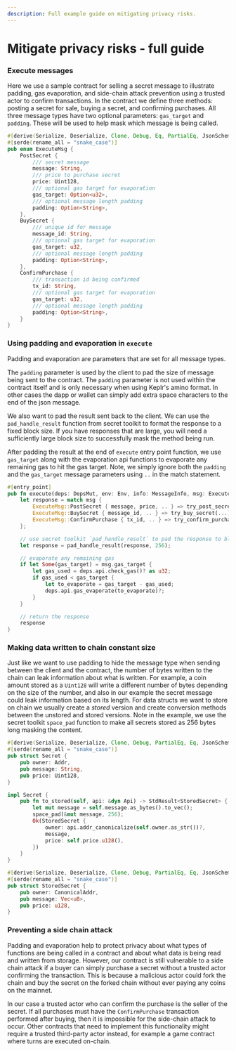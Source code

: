 ```yaml
---
description: Full example guide on mitigating privacy risks.
---
```


# Mitigate privacy risks - full guide

### Execute messages

Here we use a sample contract for selling a secret message to illustrate padding, gas evaporation, and side-chain attack prevention using a trusted actor to confirm transactions. In the contract we define three methods: posting a secret for sale, buying a secret, and confirming purchases. All three message types have two optional parameters: `gas_target` and `padding`. These will be used to help mask which message is being called.

```rust
#[derive(Serialize, Deserialize, Clone, Debug, Eq, PartialEq, JsonSchema)]
#[serde(rename_all = "snake_case")]
pub enum ExecuteMsg {
    PostSecret {
        /// secret message
        message: String,
        /// price to purchase secret
        price: Uint128,
        /// optional gas target for evaporation
        gas_target: Option<u32>,
        /// optional message length padding
        padding: Option<String>,
    },
    BuySecret {
        /// unique id for message
        message_id: String,
        /// optional gas target for evaporation
        gas_target: u32,
        /// optional message length padding
        padding: Option<String>,
    },
    ConfirmPurchase {
        /// transaction id being confirmed
        tx_id: String,
        /// optional gas target for evaporation
        gas_target: u32,
        /// optional message length padding
        padding: Option<String>,
    }
}
```

### Using padding and evaporation in `execute`

Padding and evaporation are parameters that are set for all message types.

The `padding` parameter is used by the client to pad the size of message being sent to the contract. The `padding` parameter is not used within the contract itself and is only necessary when using Keplr's amino format. In other cases the dapp or wallet can simply add extra space characters to the end of the json message.

We also want to pad the result sent back to the client. We can use the `pad_handle_result` function from secret toolkit to format the response to a fixed block size. If you have responses that are large, you will need a sufficiently large block size to successfully mask the method being run.

After padding the result at the end of `execute` entry point function, we use `gas_target` along with the evaporation api functions to evaporate any remaining gas to hit the gas target. Note, we simply ignore both the `padding` and the `gas_target` message parameters using `..` in the match statement.

```rust
#[entry_point]
pub fn execute(deps: DepsMut, env: Env, info: MessageInfo, msg: ExecuteMsg) -> StdResult<Response> {
    let response = match msg {
        ExecuteMsg::PostSecret { message, price, .. } => try_post_secret(...),
        ExecuteMsg::BuySecret { message_id, .. } => try_buy_secret(...),
        ExecuteMsg::ConfirmPurchase { tx_id, .. } => try_confirm_purchase(...),
    };

    // use secret toolkit `pad_handle_result` to pad the response to blocks of 256 bytes
    let response = pad_handle_result(response, 256);

    // evaporate any remaining gas
    if let Some(gas_target) = msg.gas_target {
        let gas_used = deps.api.check_gas()? as u32;
        if gas_used < gas_target {
            let to_evaporate = gas_target - gas_used;
            deps.api.gas_evaporate(to_evaporate)?;
        }
    }

    // return the response
    response
}
```

### Making data written to chain constant size

Just like we want to use padding to hide the message type when sending between the client and the contract, the number of bytes written to the chain can leak information about what is written. For example, a coin amount stored as a `Uint128` will write a different number of bytes depending on the size of the number, and also in our example the secret message could leak information based on its length. For data structs we want to store on chain we usually create a _stored_ version and create conversion methods between the unstored and stored versions. Note in the example, we use the secret toolkit `space_pad` function to make all secrets stored as 256 bytes long masking the content.

```rust
#[derive(Serialize, Deserialize, Clone, Debug, PartialEq, Eq, JsonSchema)]
#[serde(rename_all = "snake_case")]
pub struct Secret {
    pub owner: Addr,
    pub message: String,
    pub price: Uint128,
}

impl Secret {
    pub fn to_stored(self, api: &dyn Api) -> StdResult<StoredSecret> {
        let mut message = self.message.as_bytes().to_vec();
        space_pad(&mut message, 256);
        Ok(StoredSecret {
            owner: api.addr_canonicalize(self.owner.as_str())?,
            message,
            price: self.price.u128(),
        })
    }
}

#[derive(Serialize, Deserialize, Clone, Debug, PartialEq, Eq, JsonSchema)]
#[serde(rename_all = "snake_case")]
pub struct StoredSecret {
    pub owner: CanonicalAddr,
    pub message: Vec<u8>,
    pub price: u128,
}
```

### Preventing a side chain attack

Padding and evaporation help to protect privacy about what types of functions are being called in a contract and about what data is being read and written from storage. However, our contract is still vulnerable to a side chain attack if a buyer can simply purchase a secret without a trusted actor confirming the transaction. This is because a malicious actor could fork the chain and buy the secret on the forked chain without ever paying any coins on the mainnet.&#x20;

In our case a trusted actor who can confirm the purchase is the seller of the secret. If all purchases must have the `ConfirmPurchase` transaction performed after buying, then it is impossible for the side-chain attack to occur. Other contracts that need to implement this functionality might require a trusted third-party actor instead, for example a game contract where turns are executed on-chain.
